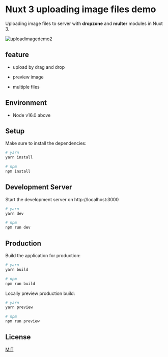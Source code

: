 # Nuxt 3 uploading image files demo

Uploading image files to server with **dropzone** and **multer** modules in Nuxt 3.

![uploadimagedemo2](https://user-images.githubusercontent.com/4754964/202824830-3ee08bef-505a-4876-94a8-7f21ca9c6edb.gif)

## feature

- upload by drag and drop

- preview image

- multiple files


## Environment

- Node v16.0 above

## Setup

Make sure to install the dependencies:

```bash
# yarn
yarn install

# npm
npm install
```

## Development Server

Start the development server on http://localhost:3000

```bash
# yarn
yarn dev

# npm
npm run dev
```

## Production

Build the application for production:

```bash
# yarn
yarn build

# npm
npm run build
```

Locally preview production build:

```bash
# yarn
yarn preview

# npm
npm run preview
```

## License

[MIT](./LICENSE)
